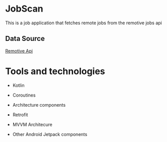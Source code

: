 # JobScan
 
 This is a job application that fetches remote jobs from the remotive jobs api
 
## Data Source

[Remotive Api](https://remotive.io/remote-rest-api-jobs)

# Tools and technologies

* Kotlin  

* Coroutines 

* Architecture components

* Retrofit

* MVVM Architecure

* Other Android Jetpack components
